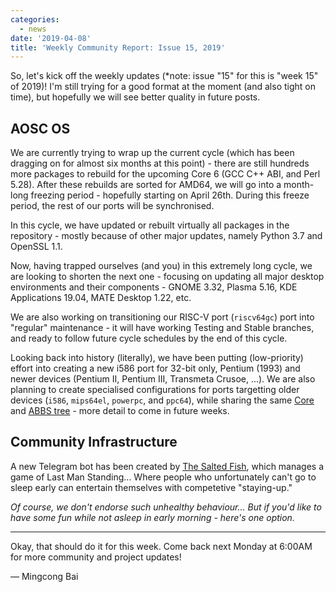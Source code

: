 ```yaml
---
categories:
  - news
date: '2019-04-08'
title: 'Weekly Community Report: Issue 15, 2019'
---
```



So, let's kick off the weekly updates (*note: issue "15" for this is "week 15" of 2019)! I'm still trying for a good format at the moment (and also tight on time), but hopefully we will see better quality in future posts.

AOSC OS
-------

We are currently trying to wrap up the current cycle (which has been dragging on for almost six months at this point) - there are still hundreds more packages to rebuild for the upcoming Core 6 (GCC C++ ABI, and Perl 5.28). After these rebuilds are sorted for AMD64, we will go into a month-long freezing period - hopefully starting on April 26th. During this freeze period, the rest of our ports will be synchronised.

In this cycle, we have updated or rebuilt virtually all packages in the repository - mostly because of other major updates, namely Python 3.7 and OpenSSL 1.1.

Now, having trapped ourselves (and you) in this extremely long cycle, we are looking to shorten the next one - focusing on updating all major desktop environments and their components - GNOME 3.32, Plasma 5.16, KDE Applications 19.04, MATE Desktop 1.22, etc.

We are also working on transitioning our RISC-V port (`riscv64gc`) port into "regular" maintenance - it will have working Testing and Stable branches, and ready to follow future cycle schedules by the end of this cycle. 

Looking back into history (literally), we have been putting (low-priority) effort into creating a new i586 port for 32-bit only, Pentium (1993) and newer devices (Pentium II, Pentium III, Transmeta Crusoe, ...). We are also planning to create specialised configurations for ports targetting older devices (`i586`, `mips64el`, `powerpc`, and `ppc64`), while sharing the same [Core](https://github.com/AOSC-Dev/aosc-os-core/) and [ABBS tree](https://github.com/AOSC-Dev/aosc-os-abbs/) - more detail to come in future weeks.

Community Infrastructure
------------------------

A new Telegram bot has been created by [The Salted Fish](https://gist.github.com/RedL0tus/), which manages a game of Last Man Standing... Where people who unfortunately can't go to sleep early can entertain themselves with competetive "staying-up."

*Of course, we don't endorse such unhealthy behaviour... But if you'd like to have some fun while not asleep in early morning - here's one option.*

----

Okay, that should do it for this week. Come back next Monday at 6:00AM for more community and project updates!

— Mingcong Bai